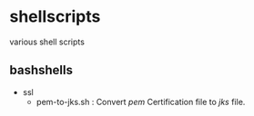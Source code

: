 # shellscripts
various shell scripts


## bashshells
* ssl
  - pem-to-jks.sh : Convert _pem_ Certification file to _jks_ file.
